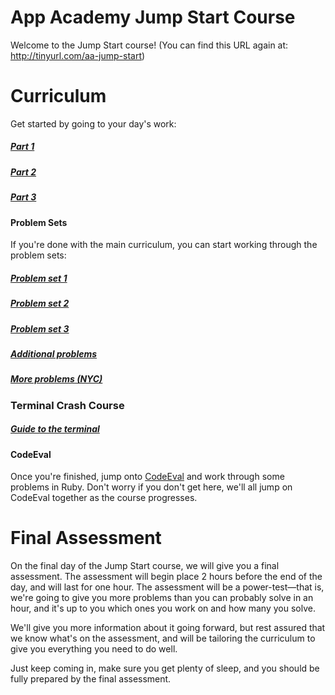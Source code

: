 # App Academy Jump Start Course

Welcome to the Jump Start course!
(You can find this URL again at: http://tinyurl.com/aa-jump-start)

# Curriculum
Get started by going to your day's work:
##### [Part 1](./part1.md)
##### [Part 2](./part2.md)
##### [Part 3](./part3.md)


#### Problem Sets

If you're done with the main curriculum, you can start working through the problem sets:
##### [Problem set 1](./problem-sets/problem-set-1.rb)
##### [Problem set 2](./problem-sets/problem-set-2.rb)
##### [Problem set 3](./problem-sets/problem-set-3.rb)
##### [Additional problems](./problem-sets/problem-set-additional-problems.rb)
##### [More problems (NYC)](./problem-sets/nyc_extra_problems.rb)


### Terminal Crash Course
##### [Guide to the terminal](./terminal-commands.txt)

#### CodeEval
Once you're finished, jump onto [CodeEval](http://codeeval.com) and work through some problems in Ruby. Don't worry if you don't get here, we'll all jump on CodeEval together as the course progresses.

# Final Assessment

On the final day of the Jump Start course, we will give you a final assessment. The assessment will begin place 2 hours before the end of the day, and will last for one hour. The assessment will be a power-test—that is, we're going to give you more problems than you can probably solve in an hour, and it's up to you which ones you work on and how many you solve.

We'll give you more information about it going forward, but rest assured that we know what's on the assessment, and will be tailoring the curriculum to give you everything you need to do well.

Just keep coming in, make sure you get plenty of sleep, and you should be fully prepared by the final assessment.
